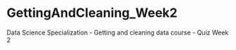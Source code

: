 # GettingAndCleaning_Week2
Data Science Specialization - Getting and cleaning data course - Quiz Week 2
